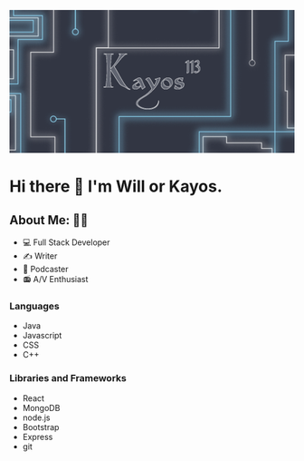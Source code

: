 ![](https://github.com/Kayos113/Kayos113/blob/main/assets/GithubBanner.png?raw=true)

# Hi there 👋 I'm Will or Kayos.

## About Me: 👨‍💻

- 💻 Full Stack Developer
- ✍ Writer
- ‍🎤 Podcaster
- 📻 A/V Enthusiast

### Languages
- Java
- Javascript
- CSS
- C++

### Libraries and Frameworks
- React
- MongoDB
- node.js
- Bootstrap
- Express
- git
